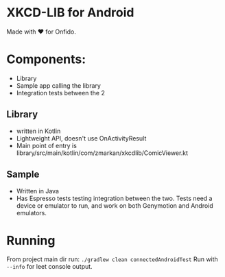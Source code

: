 XKCD-LIB for Android
==

Made with ❤️ for Onfido.

# Components:

- Library
- Sample app calling the library
- Integration tests between the 2

## Library

- written in Kotlin
- Lightweight API, doesn't use OnActivityResult
- Main point of entry is library/src/main/kotlin/com/zmarkan/xkcdlib/ComicViewer.kt

## Sample

- Written in Java
- Has Espresso tests testing integration between the two. Tests need a device or emulator to run, and work on both Genymotion and Android emulators.

# Running

From project main dir run: `./gradlew clean connectedAndroidTest` 
Run with `--info` for leet console output.
